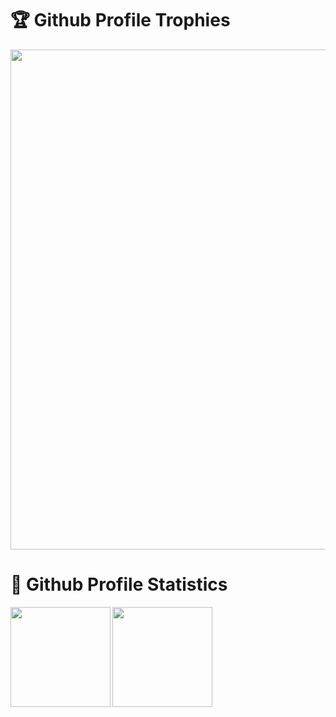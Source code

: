 <h1>🏆 Github Profile Trophies</h1>

<img width=800 src="https://github-profile-trophy.vercel.app/?username=NoIdeaIndustry&theme=onedark&no-frame=true&column=-1&margin-w=10&rank=A&rank=B&rank=C"/>

<h1>🚀 Github Profile Statistics</h1>

<img height="160" align="left" src="https://github-readme-stats.vercel.app/api?username=NoIdeaIndustry&count_private=true&include_all_commits=true&theme=onedark&show_icons=true" />
  
<img height="160" src="http://github-readme-stats.vercel.app/api/top-langs/?username=NoIdeaIndustry&layout=compact&theme=onedark&langs_count=6&hide=Objective-C,CMake,HLSL,ShaderLab,Makefile,GLSL&count_private=true" />
